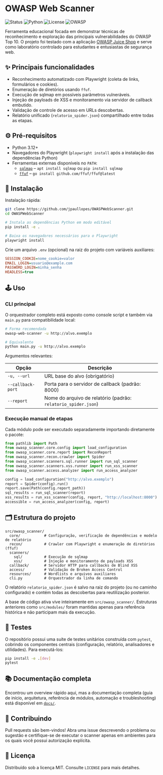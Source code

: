 # OWASP Web Scanner

![Status](https://img.shields.io/badge/status-em%20construção-yellow)
![Python](https://img.shields.io/badge/language-Python-blue)
![License](https://img.shields.io/badge/license-MIT-green)
![OWASP](https://img.shields.io/badge/OWASP-Top%2010-critical)

Ferramenta educacional focada em demonstrar técnicas de reconhecimento e exploração das principais vulnerabilidades do OWASP Top 10. O projeto foi testado com a aplicação [OWASP Juice Shop](https://github.com/juice-shop/juice-shop.git) e serve como laboratório controlado para estudantes e entusiastas de segurança web.

## ✨ Principais funcionalidades

- Reconhecimento automatizado com Playwright (coleta de links, formulários e cookies).
- Enumeração de diretórios usando `ffuf`.
- Execução de sqlmap em possíveis parâmetros vulneráveis.
- Injeção de payloads de XSS e monitoramento via servidor de callback embutido.
- Validação de controle de acesso em URLs descobertas.
- Relatório unificado (`relatorio_spider.json`) compartilhado entre todas as etapas.

## ⚙️ Pré-requisitos

- Python 3.12+
- Navegadores do Playwright (`playwright install` após a instalação das dependências Python)
- Ferramentas externas disponíveis no `PATH`:
  - [`sqlmap`](https://sqlmap.org/) – `apt install sqlmap` ou `pip install sqlmap`
  - [`ffuf`](https://github.com/ffuf/ffuf) – `go install github.com/ffuf/ffuf@latest`

## 🚀 Instalação

Instalação rápida:

```bash
git clone https://github.com/jpaullopes/OWASPWebScanner.git
cd OWASPWebScanner

# Instala as dependências Python em modo editável
pip install -e .

# Baixa os navegadores necessários para o Playwright
playwright install
```

Crie um arquivo `.env` (opcional) na raiz do projeto com variáveis auxiliares:

```ini
SESSION_COOKIE=nome_cookie=valor
EMAIL_LOGIN=usuario@example.com
PASSWORD_LOGIN=minha_senha
HEADLESS=true
```

## 🕹️ Uso

### CLI principal

O orquestrador completo está exposto como console script e também via `main.py` para compatibilidade local:

```bash
# Forma recomendada
owasp-web-scanner -u http://alvo.exemplo

# Equivalente
python main.py -u http://alvo.exemplo
```

Argumentos relevantes:

| Opção | Descrição |
| ----- | --------- |
| `-u, --url` | URL base do alvo (obrigatório) |
| `--callback-port` | Porta para o servidor de callback (padrão: 8000) |
| `--report` | Nome do arquivo de relatório (padrão: `relatorio_spider.json`) |

### Execução manual de etapas

Cada módulo pode ser executado separadamente importando diretamente o pacote:

```python
from pathlib import Path
from owasp_scanner.core.config import load_configuration
from owasp_scanner.core.report import ReconReport
from owasp_scanner.recon.crawler import Spider
from owasp_scanner.scanners.sql.runner import run_sql_scanner
from owasp_scanner.scanners.xss.runner import run_xss_scanner
from owasp_scanner.access.analyzer import run_access_analyzer

config = load_configuration("http://alvo.exemplo")
report = Spider(config).run()
report.save(Path(config.report_path))
sql_results = run_sql_scanner(report)
xss_results = run_xss_scanner(config, report, "http://localhost:8000")
accessible = run_access_analyzer(config, report)
```

## 🗂️ Estrutura do projeto

```text
src/owasp_scanner/
  core/           # Configuração, verificação de dependências e modelo de relatório
  recon/          # Crawler com Playwright e enumeração de diretórios (ffuf)
  scanners/
    sql/          # Execução de sqlmap
    xss/          # Injeção e monitoramento de payloads XSS
  callback/       # Servidor HTTP para callbacks de Blind XSS
  access/         # Validação de Broken Access Control
  resources/      # Wordlists e arquivos auxiliares
  cli.py          # Orquestrador da linha de comando
```

O relatório `relatorio_spider.json` é salvo na raiz do projeto (ou no caminho configurado) e contém todas as descobertas para reutilização posterior.

A base de código ativa vive inteiramente em `src/owasp_scanner/`. Estruturas
anteriores como `src/modules/` foram mantidas apenas para referência histórica e
não participam mais da execução.

## 🧪 Testes

O repositório possui uma suíte de testes unitários construída com `pytest`, cobrindo os componentes centrais (configuração, relatório, analisadores e utilidades). Para executá-los:

```bash
pip install -e .[dev]
pytest
```

## 📚 Documentação completa

Encontrou um overview rápido aqui, mas a documentação completa (guia de início, arquitetura, referência de módulos, automação e troubleshooting) está disponível em [`docs/`](docs/index.md).

## 🤝 Contribuindo

Pull requests são bem-vindos! Abra uma issue descrevendo o problema ou sugestão e certifique-se de executar o scanner apenas em ambientes para os quais você possui autorização explícita.

## 📄 Licença

Distribuído sob a licença MIT. Consulte `LICENSE` para mais detalhes.

